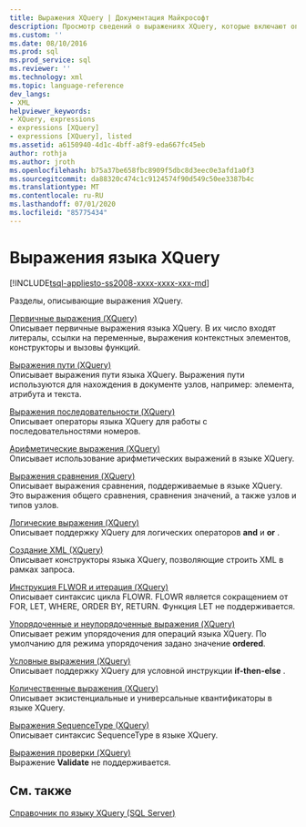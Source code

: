```yaml
---
title: Выражения XQuery | Документация Майкрософт
description: Просмотр сведений о выражениях XQuery, которые включают описания каждого типа выражения и способы их использования.
ms.custom: ''
ms.date: 08/10/2016
ms.prod: sql
ms.prod_service: sql
ms.reviewer: ''
ms.technology: xml
ms.topic: language-reference
dev_langs:
- XML
helpviewer_keywords:
- XQuery, expressions
- expressions [XQuery]
- expressions [XQuery], listed
ms.assetid: a6150940-4d1c-4bff-a8f9-eda667fc45eb
author: rothja
ms.author: jroth
ms.openlocfilehash: b75a37be658fbc8909f5dbc8d3eec0e3afd1a0f3
ms.sourcegitcommit: da88320c474c1c9124574f90d549c50ee3387b4c
ms.translationtype: MT
ms.contentlocale: ru-RU
ms.lasthandoff: 07/01/2020
ms.locfileid: "85775434"
---
```

# <a name="xquery-expressions"></a>Выражения языка XQuery
[!INCLUDE[tsql-appliesto-ss2008-xxxx-xxxx-xxx-md](../includes/applies-to-version/sqlserver.md)]

  Разделы, описывающие выражения XQuery.  
  

 [Первичные выражения &#40;XQuery&#41;](../xquery/primary-expressions-xquery.md)  
 Описывает первичные выражения языка XQuery. В их число входят литералы, ссылки на переменные, выражения контекстных элементов, конструкторы и вызовы функций.  
  
 [Выражения пути &#40;XQuery&#41;](../xquery/path-expressions-xquery.md)  
 Описывает выражения пути языка XQuery. Выражения пути используются для нахождения в документе узлов, например: элемента, атрибута и текста.  
  
 [Выражения последовательности &#40;XQuery&#41;](../xquery/sequence-expressions-xquery.md)  
 Описывает операторы языка XQuery для работы с последовательностями номеров.  
  
 [Арифметические выражения &#40;XQuery&#41;](../xquery/arithmetic-expressions-xquery.md)  
 Описывает использование арифметических выражений в языке XQuery.  
  
 [Выражения сравнения &#40;XQuery&#41;](../xquery/comparison-expressions-xquery.md)  
 Описывает выражения сравнения, поддерживаемые в языке XQuery. Это выражения общего сравнения, сравнения значений, а также узлов и типов узлов.  
  
 [Логические выражения &#40;XQuery&#41;](../xquery/logical-expressions-xquery.md)  
 Описывает поддержку XQuery для логических операторов **and** и **or** .  
  
 [Создание XML &#40;XQuery&#41;](../xquery/xml-construction-xquery.md)  
 Описывает конструкторы языка XQuery, позволяющие строить XML в рамках запроса.  
  
 [Инструкция FLWOR и итерация &#40;XQuery&#41;](../xquery/flwor-statement-and-iteration-xquery.md)  
 Описывает синтаксис цикла FLOWR. FLOWR является сокращением от FOR, LET, WHERE, ORDER BY, RETURN. Функция LET не поддерживается.  
  
 [Упорядоченные и неупорядоченные выражения &#40;XQuery&#41;](../xquery/ordered-and-unordered-expressions-xquery.md)  
 Описывает режим упорядочения для операций языка XQuery. По умолчанию для режима упорядочения задано значение **ordered**.  
  
 [Условные выражения &#40;XQuery&#41;](../xquery/conditional-expressions-xquery.md)  
 Описывает поддержку XQuery для условной инструкции **if-then-else** .  
  
 [Количественные выражения &#40;XQuery&#41;](../xquery/quantified-expressions-xquery.md)  
 Описывает экзистенциальные и универсальные квантификаторы в языке XQuery.  
  
 [Выражения SequenceType &#40;XQuery&#41;](../xquery/sequencetype-expressions-xquery.md)  
 Описывает синтаксис SequenceType в языке XQuery.  
  
 [Выражения проверки &#40;XQuery&#41;](../xquery/validate-expressions-xquery.md)  
 Выражение **Validate** не поддерживается.  
  
## <a name="see-also"></a>См. также  
 [Справочник по языку XQuery (SQL Server)](../xquery/xquery-language-reference-sql-server.md)  
  
  
